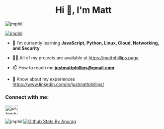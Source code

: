 



<h1 align="center">Hi 👋, I'm Matt </h1>

<p align="left"> <img src="https://komarev.com/ghpvc/?username=jmphil&label=Profile%20views&color=0e75b6&style=flat" alt="jmphil" /> </p>

<p align="left"> <a href="https://github.com/ryo-ma/github-profile-trophy"><img src="https://github-profile-trophy.vercel.app/?username=jmphil" alt="jmphil" /></a> </p>



- 🌱 I’m currently learning **JavaScript, Python, Linux, Cloud, Networking, and Security**





- 👨‍💻 All of my projects are available at https://mattphillips.page





- 📫 How to reach me **justmattphillips@gmail.com**

- 📄 Know about my experiences https://www.linkedin.com/in/justmattphillips/



<p align="left">
<h3 align="left">Connect with me:</h3>


<a href="https://linkedin.com/in/justmattphillips" target="blank"><img align="center" src="https://img.icons8.com/color/48/000000/linkedin.png" alt="justmphil" height="30" width="40" /></a>





<p><img align="left"  src="https://github-readme-stats.vercel.app/api/top-langs/?username=jmphil&layout=compact" alt="jmphil" /></p>

[![Github Stats By Anurag](https://github-readme-stats.vercel.app/api?username=jmphil&theme=radical&show_icons=true&count_private=true)](https://github.com/anuraghazra/github-readme-stats)

